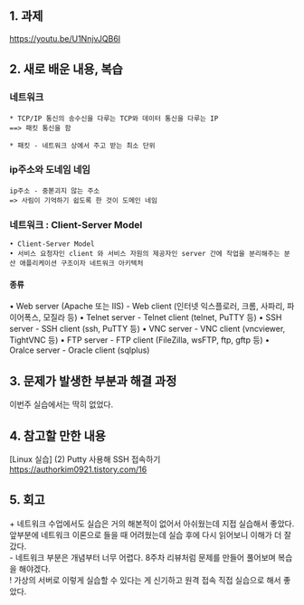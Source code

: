 
## 1. 과제 
https://youtu.be/U1NnjvJQB6I


## 2. 새로 배운 내용, 복습
### 네트워크 
~~~
* TCP/IP 통신의 송수신을 다루는 TCP와 데이터 통신을 다루는 IP   
==> 패킷 통신을 함

* 패킷 - 네트워크 상에서 주고 받는 최소 단위

~~~

### ip주소와 도네임 네임
~~~
ip주소 - 중볻괴지 않는 주소   
=> 사림이 기억하기 쉽도록 한 것이 도메인 네임  
~~~

### 네트워크 : Client-Server Model
~~~
• Client-Server Model
• 서비스 요청자인 client 와 서비스 자원의 제공자인 server 간에 작업을 분리해주는 분산 애플리케이션 구조이자 네트워크 아키텍처
~~~

#### 종류
• Web server (Apache 또는 IIS) - Web client (인터넷 익스플로러, 크롬, 사파리, 파이어폭스, 모질라 등)
• Telnet server - Telnet client (telnet, PuTTY 등)
• SSH server - SSH client (ssh, PuTTY 등)
• VNC server - VNC client (vncviewer, TightVNC 등)
• FTP server - FTP client (FileZilla, wsFTP, ftp, gftp 등)
• Oralce server - Oracle client (sqlplus)


## 3. 문제가 발생한 부분과 해결 과정
이번주 실습에서는 딱히 없었다.  



## 4. 참고할 만한 내용  
[Linux 실습] (2) Putty 사용해 SSH 접속하기  
https://authorkim0921.tistory.com/16  


## 5. 회고
\+ 네트워크 수업에서도 실습은 거의 해본적이 없어서 아쉬웠는데 지접 실습해서 좋았다. 앞부분에 네트워크 이론으로 들을 때 어려웠는데 실습 후에 다시 읽어보니 이해가 더 잘갔다.  
\- 네트워크 부분은 개념부터 너무 어렵다. 8주차 리뷰처럼 문제를 만들어 풀어보며 복습을 해야겠다.  
\! 가상의 서버로 이렇게 실습할 수 있다는 게 신기하고 원격 접속 직접 실습으로 해서 좋았다. 
